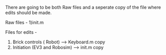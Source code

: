 There are going to be both Raw files and a seperate copy of the file where edits should be made. 

Raw files -
1)init.m

Files for edits -

1) Brick controls ( Robot) --> Keyboard.m copy
2) Initiation (EV3 and Robosim) --> init.m copy
